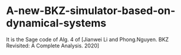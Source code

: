 # A-new-BKZ-simulator-based-on-dynamical-systems
It is the Sage code of Alg.  4 of [Jianwei Li and Phong.Nguyen. BKZ Revisited: A Complete Analysis. 2020]
